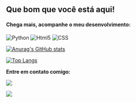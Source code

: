 <h2>Que bom que você está aqui!</h2>
  <h4>Chega mais, acompanhe o meu desenvolvimento:</h4>

![Python](https://img.shields.io/badge/Python-FFD43B?style=for-the-badge&logo=python&logoColor=blue)
![Html5](https://img.shields.io/badge/HTML5-E34F26?style=for-the-badge&logo=html5&logoColor=white)
![CSS](https://img.shields.io/badge/CSS3-1572B6?style=for-the-badge&logo=css3&logoColor=white)

[![Anurag's GitHub stats](https://github-readme-stats.vercel.app/api?username=Amabilereis&show_icons=true&theme=dark)](https://github.com/anuraghazra/github-readme-stats)

[![Top Langs](https://github-readme-stats.vercel.app/api/top-langs/?username=Amabilereis&layout=compact)](https://github.com/anuraghazra/github-readme-stats)

<strong>Entre em contato comigo:<strong>

<a href='https://api.whatsapp.com/send?phone=5511981644067&text=Ol%C3%A1%2C%20Amabile!'> <img src='https://img.shields.io/badge/WhatsApp-25D366?style=for-the-badge&logo=whatsapp&logoColor=white'></a>

<a href='https://www.linkedin.com/in/amabile-fonseca-4260a6160/'> <img src='https://img.shields.io/badge/LinkedIn-0077B5?style=for-the-badge&logo=linkedin&logoColor=white'> </a>
    
    


